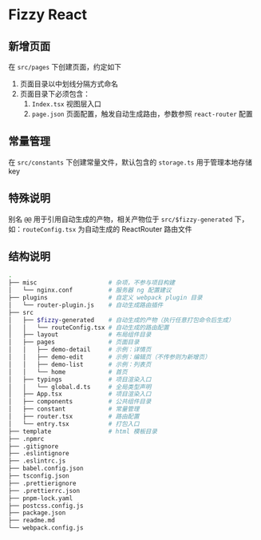 # Fizzy React

## 新增页面

在 `src/pages` 下创建页面，约定如下

1. 页面目录以中划线分隔方式命名
2. 页面目录下必须包含：
   1. `Index.tsx` 视图层入口
   2. `page.json` 页面配置，触发自动生成路由，参数参照 `react-router` 配置

## 常量管理

在 `src/constants` 下创建常量文件，默认包含的 `storage.ts` 用于管理本地存储 key

## 特殊说明

别名 `@@` 用于引用自动生成的产物，相关产物位于 `src/$fizzy-generated` 下，如：`routeConfig.tsx` 为自动生成的 ReactRouter 路由文件

## 结构说明

```bash
.
├── misc                    # 杂项，不参与项目构建
│   └── nginx.conf          # 服务器 ng 配置建议
├── plugins                 # 自定义 webpack plugin 目录
│   └── router-plugin.js    # 自动生成路由插件
├── src
│   ├── $fizzy-generated    # 自动生成的产物（执行任意打包命令后生成）
│   │   └── routeConfig.tsx # 自动生成的路由配置
│   ├── layout              # 布局组件目录
│   ├── pages               # 页面目录
│   │   ├── demo-detail     # 示例：详情页
│   │   ├── demo-edit       # 示例：编辑页（不传参则为新增页）
│   │   ├── demo-list       # 示例：列表页
│   │   └── home            # 首页
│   ├── typings             # 项目渲染入口
│   │   └── global.d.ts     # 全局类型声明
│   ├── App.tsx             # 项目渲染入口
│   ├── components          # 公共组件目录
│   ├── constant            # 常量管理
│   ├── router.tsx          # 路由配置
│   └── entry.tsx           # 打包入口
├── template                # html 模板目录
├── .npmrc
├── .gitignore
├── .eslintignore
├── .eslintrc.js
├── babel.config.json
├── tsconfig.json
├── .prettierignore
├── .prettierrc.json
├── pnpm-lock.yaml
├── postcss.config.js
├── package.json
├── readme.md
└── webpack.config.js
```